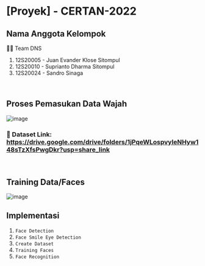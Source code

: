 # [Proyek] - CERTAN-2022

## Nama Anggota Kelompok
 🧞‍♂️ Team DNS
 1. 12S20005 - Juan Evander Klose Sitompul
 2. 12S20010 - Suprianto Dharma Sitompul
 3. 12S20024 - Sandro Sinaga
 <br>
 
## Proses Pemasukan Data Wajah 
![image](https://user-images.githubusercontent.com/71377466/210589479-e8b4b85e-eebb-4f00-8f1a-d04dd11f6877.png)
### 🔗 Dataset Link: https://drive.google.com/drive/folders/1jPqeWLospvyIeNHyw148sTzXfsPwgDkr?usp=share_link
<br> 

## Training Data/Faces
![image](https://user-images.githubusercontent.com/71377466/210591571-72634ac9-6b2d-47e7-9e2a-16e7c78531f0.png)
<br>

## Implementasi
1. `Face Detection` 
2. `Face Smile Eye Detection`
3. `Create Dataset`
4. `Training Faces`
5. `Face Recognition`


